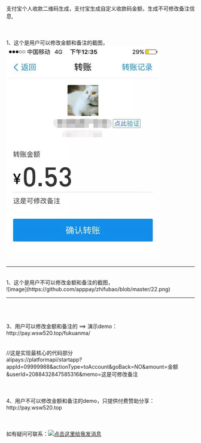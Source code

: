 # 
支付宝个人收款二维码生成，支付宝生成自定义收款码金额，生成不可修改备注信息,
<br/>
<br/>
<br/>
<br/>
1、这个是用户可以修改金额和备注的截图，<br>
![image](https://github.com/apppay/zhifubao/blob/master/11.png)
<br/>
<hr/>
<br/>
1、这个是用户不可以修改金额和备注的截图，<br>
![image](https://github.com/apppay/zhifubao/blob/master/22.png)
<br/>
<hr/>
<br/>
<br/>
<br/>
3、用户可以修改金额和备注的  ==>  演示demo： http://pay.wsw520.top/fukuanma/
<br/>
<br/>
<br/>
//这是实现最核心的代码部分<br>
alipays://platformapi/startapp?appId=09999988&actionType=toAccount&goBack=NO&amount=金额&userId=2088432847585316&memo=这是可修改备注
<br/>
<br/>
<br/>
<br/>
4、用户不可以修改金额和备注的demo，只提供付费赞助分享： http://pay.wsw520.top
<br/>
<br/>
<br/>
<br/>
如有疑问可联系：<a target="_blank" href="http://wpa.qq.com/msgrd?v=3&uin=754219009&site=qq&menu=yes"><img border="0" src="http://wpa.qq.com/pa?p=2:754219009:51" alt="点击这里给我发消息" title="点击这里给我发消息"/></a>
<br/>
<br/>
<br/>
<br/>
<br/>
